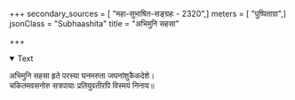 +++
secondary_sources = [ "महा-सुभाषित-सङ्ग्रहः - 2320",]
meters = [ "पुष्पिताग्रा",]
jsonClass = "Subhaashita"
title = "अभिमुनि सहसा"

+++

<details open><summary>Text</summary>

अभिमुनि सहसा हृते परस्या घनमरुता जघनांशुकैकदेशे।  
चकितमवसनोरु सत्रपायाः प्रतियुवतीरपि विस्मयं निनाय॥
</details>
